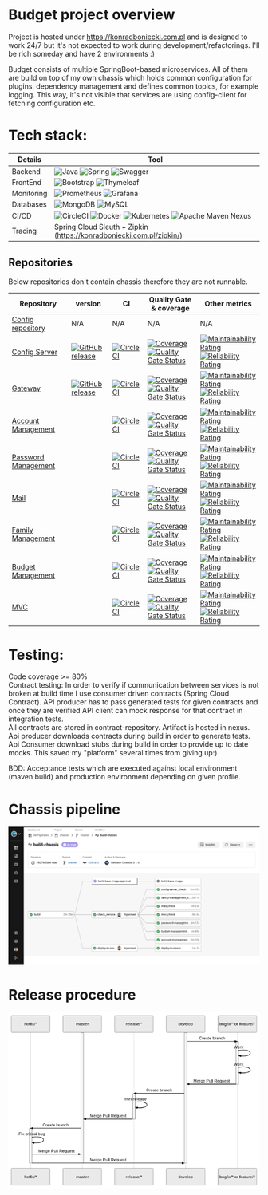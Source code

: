 # Budget project overview <br/>
Project is hosted under https://konradboniecki.com.pl and is designed to work 24/7 but it's not expected to work during development/refactorings. I'll be rich someday and have 2 environments :)

Budget consists of multiple SpringBoot-based microservices. All of them are build on top of my own chassis which holds common configuration for plugins, dependency management and defines common topics, for example logging. This way, it's not visible that services are using config-client for fetching configuration etc.

# Tech stack:<br/>
Details | Tool |
---|---|
Backend | ![Java](https://img.shields.io/badge/java-%23ED8B00.svg?style=for-the-badge&logo=java&logoColor=white) ![Spring](https://img.shields.io/badge/spring-%236DB33F.svg?style=for-the-badge&logo=spring&logoColor=white) ![Swagger](https://img.shields.io/badge/-Swagger-%23Clojure?style=for-the-badge&logo=swagger&logoColor=white) |
FrontEnd | ![Bootstrap](https://img.shields.io/badge/bootstrap-%23563D7C.svg?style=for-the-badge&logo=bootstrap&logoColor=white) ![Thymeleaf](https://img.shields.io/badge/Thymeleaf-%23005C0F.svg?style=for-the-badge&logo=Thymeleaf&logoColor=white) |
Monitoring | ![Prometheus](https://img.shields.io/badge/Prometheus-E6522C?style=for-the-badge&logo=Prometheus&logoColor=white) ![Grafana](https://img.shields.io/badge/grafana-%23F46800.svg?style=for-the-badge&logo=grafana&logoColor=white) |
Databases | ![MongoDB](https://img.shields.io/badge/MongoDB-%234ea94b.svg?style=for-the-badge&logo=mongodb&logoColor=white) ![MySQL](https://img.shields.io/badge/mysql-%2300f.svg?style=for-the-badge&logo=mysql&logoColor=white)  |
CI/CD | ![CircleCI](https://img.shields.io/badge/circle%20ci-%23161616.svg?style=for-the-badge&logo=circleci&logoColor=white) ![Docker](https://img.shields.io/badge/docker-%230db7ed.svg?style=for-the-badge&logo=docker&logoColor=white) ![Kubernetes](https://img.shields.io/badge/kubernetes-%23326ce5.svg?style=for-the-badge&logo=kubernetes&logoColor=white)  ![Apache Maven](https://img.shields.io/badge/Apache%20Maven-C71A36?style=for-the-badge&logo=Apache%20Maven&logoColor=white) Nexus |                                  |
Tracing | Spring Cloud Sleuth + Zipkin (https://konradboniecki.com.pl/zipkin/) |

## Repositories
Below repositories don't contain chassis therefore they are not runnable.

Repository | version | CI | Quality Gate & coverage | Other metrics |
---|---|---|---|---|
[Config repository](https://github.com/MilczekT1/config-git) | N/A | N/A | N/A | N/A |
[Config Server](https://github.com/MilczekT1/config-server) | [![GitHub release](https://img.shields.io/github/release/MilczekT1/config-server-service.svg)](https://GitHub.com/MilczekT1/config-server-service/tags/) | [![CircleCI](https://circleci.com/gh/MilczekT1/mail/tree/master.svg?style=shield)](https://circleci.com/gh/MilczekT1/config-server/tree/master) | [![Coverage](https://sonarcloud.io/api/project_badges/measure?project=MilczekT1_config-server&metric=coverage)](https://sonarcloud.io/summary/new_code?id=MilczekT1_config-server) </br> [![Quality Gate Status](https://sonarcloud.io/api/project_badges/measure?project=MilczekT1_config-server&metric=alert_status)](https://sonarcloud.io/summary/new_code?id=MilczekT1_config-server) | [![Maintainability Rating](https://sonarcloud.io/api/project_badges/measure?project=MilczekT1_config-server&metric=sqale_rating)](https://sonarcloud.io/summary/new_code?id=MilczekT1_config-server) </br> [![Reliability Rating](https://sonarcloud.io/api/project_badges/measure?project=MilczekT1_config-server&metric=reliability_rating)](https://sonarcloud.io/summary/new_code?id=MilczekT1_config-server) |
[Gateway](https://github.com/MilczekT1/gateway) | [![GitHub release](https://img.shields.io/github/release/MilczekT1/gateway.svg)](https://GitHub.com/MilczekT1/gateway/tags/) |[![CircleCI](https://circleci.com/gh/MilczekT1/mail/tree/master.svg?style=shield)](https://circleci.com/gh/MilczekT1/gateway/tree/master) | [![Coverage](https://sonarcloud.io/api/project_badges/measure?project=MilczekT1_gateway&metric=coverage)](https://sonarcloud.io/summary/new_code?id=MilczekT1_gateway) </br> [![Quality Gate Status](https://sonarcloud.io/api/project_badges/measure?project=MilczekT1_gateway&metric=alert_status)](https://sonarcloud.io/summary/new_code?id=MilczekT1_gateway) | [![Maintainability Rating](https://sonarcloud.io/api/project_badges/measure?project=MilczekT1_gateway&metric=sqale_rating)](https://sonarcloud.io/summary/new_code?id=MilczekT1_gateway) </br> [![Reliability Rating](https://sonarcloud.io/api/project_badges/measure?project=MilczekT1_gateway&metric=reliability_rating)](https://sonarcloud.io/summary/new_code?id=MilczekT1_gateway) |
[Account Management](https://github.com/MilczekT1/account-management) | | [![CircleCI](https://circleci.com/gh/MilczekT1/mail/tree/master.svg?style=shield)](https://circleci.com/gh/MilczekT1/account-management/tree/master) | [![Coverage](https://sonarcloud.io/api/project_badges/measure?project=MilczekT1_account-management&metric=coverage)](https://sonarcloud.io/summary/new_code?id=MilczekT1_account-management) </br> [![Quality Gate Status](https://sonarcloud.io/api/project_badges/measure?project=MilczekT1_account-management&metric=alert_status)](https://sonarcloud.io/summary/new_code?id=MilczekT1_account-management) | [![Maintainability Rating](https://sonarcloud.io/api/project_badges/measure?project=MilczekT1_account-management&metric=sqale_rating)](https://sonarcloud.io/summary/new_code?id=MilczekT1_account-management) </br> [![Reliability Rating](https://sonarcloud.io/api/project_badges/measure?project=MilczekT1_account-management&metric=reliability_rating)](https://sonarcloud.io/summary/new_code?id=MilczekT1_account-management) |
[Password Management](https://github.com/MilczekT1/password-management) | | [![CircleCI](https://circleci.com/gh/MilczekT1/mail/tree/master.svg?style=shield)](https://circleci.com/gh/MilczekT1/password-management/tree/master) | [![Coverage](https://sonarcloud.io/api/project_badges/measure?project=MilczekT1_password-management&metric=coverage)](https://sonarcloud.io/summary/new_code?id=MilczekT1_password-management) </br> [![Quality Gate Status](https://sonarcloud.io/api/project_badges/measure?project=MilczekT1_password-management&metric=alert_status)](https://sonarcloud.io/summary/new_code?id=MilczekT1_password-management) | [![Maintainability Rating](https://sonarcloud.io/api/project_badges/measure?project=MilczekT1_password-management&metric=sqale_rating)](https://sonarcloud.io/summary/new_code?id=MilczekT1_password-management) </br> [![Reliability Rating](https://sonarcloud.io/api/project_badges/measure?project=MilczekT1_password-management&metric=reliability_rating)](https://sonarcloud.io/summary/new_code?id=MilczekT1_password-management) |
[Mail](https://github.com/MilczekT1/mail-sender) | | [![CircleCI](https://circleci.com/gh/MilczekT1/mail/tree/master.svg?style=shield)](https://circleci.com/gh/MilczekT1/mail/tree/master) | [![Coverage](https://sonarcloud.io/api/project_badges/measure?project=MilczekT1_mail&metric=coverage)](https://sonarcloud.io/summary/new_code?id=MilczekT1_mail) </br> [![Quality Gate Status](https://sonarcloud.io/api/project_badges/measure?project=MilczekT1_mail&metric=alert_status)](https://sonarcloud.io/summary/new_code?id=MilczekT1_mail) | [![Maintainability Rating](https://sonarcloud.io/api/project_badges/measure?project=MilczekT1_mail&metric=sqale_rating)](https://sonarcloud.io/summary/new_code?id=MilczekT1_mail) </br> [![Reliability Rating](https://sonarcloud.io/api/project_badges/measure?project=MilczekT1_mail&metric=reliability_rating)](https://sonarcloud.io/summary/new_code?id=MilczekT1_mail) |
[Family Management](https://github.com/MilczekT1/family-management) | | [![CircleCI](https://circleci.com/gh/MilczekT1/mail/tree/master.svg?style=shield)](https://circleci.com/gh/MilczekT1/family-management/tree/master) | [![Coverage](https://sonarcloud.io/api/project_badges/measure?project=MilczekT1_family-management&metric=coverage)](https://sonarcloud.io/summary/new_code?id=MilczekT1_family-management) </br> [![Quality Gate Status](https://sonarcloud.io/api/project_badges/measure?project=MilczekT1_family-management&metric=alert_status)](https://sonarcloud.io/summary/new_code?id=MilczekT1_family-management) | [![Maintainability Rating](https://sonarcloud.io/api/project_badges/measure?project=MilczekT1_family-management&metric=sqale_rating)](https://sonarcloud.io/summary/new_code?id=MilczekT1_family-management) </br> [![Reliability Rating](https://sonarcloud.io/api/project_badges/measure?project=MilczekT1_family-management&metric=reliability_rating)](https://sonarcloud.io/summary/new_code?id=MilczekT1_family-management) |
[Budget Management](https://github.com/MilczekT1/budget-management) | | [![CircleCI](https://circleci.com/gh/MilczekT1/mail/tree/master.svg?style=shield)](https://circleci.com/gh/MilczekT1/budget-management/tree/master) | [![Coverage](https://sonarcloud.io/api/project_badges/measure?project=MilczekT1_budget-management&metric=coverage)](https://sonarcloud.io/summary/new_code?id=MilczekT1_budget-management) </br> [![Quality Gate Status](https://sonarcloud.io/api/project_badges/measure?project=MilczekT1_budget-management&metric=alert_status)](https://sonarcloud.io/summary/new_code?id=MilczekT1_budget-management) | [![Maintainability Rating](https://sonarcloud.io/api/project_badges/measure?project=MilczekT1_budget-management&metric=sqale_rating)](https://sonarcloud.io/summary/new_code?id=MilczekT1_budget-management) </br> [![Reliability Rating](https://sonarcloud.io/api/project_badges/measure?project=MilczekT1_budget-management&metric=reliability_rating)](https://sonarcloud.io/summary/new_code?id=MilczekT1_budget-management) |
[MVC](https://github.com/MilczekT1/mvc) | | [![CircleCI](https://circleci.com/gh/MilczekT1/mail/tree/master.svg?style=shield)](https://circleci.com/gh/MilczekT1/mvc/tree/master) | [![Coverage](https://sonarcloud.io/api/project_badges/measure?project=MilczekT1_mvc&metric=coverage)](https://sonarcloud.io/summary/new_code?id=MilczekT1_mvc) </br> [![Quality Gate Status](https://sonarcloud.io/api/project_badges/measure?project=MilczekT1_mvc&metric=alert_status)](https://sonarcloud.io/summary/new_code?id=MilczekT1_mvc) | [![Maintainability Rating](https://sonarcloud.io/api/project_badges/measure?project=MilczekT1_mvc&metric=sqale_rating)](https://sonarcloud.io/summary/new_code?id=MilczekT1_mvc) </br> [![Reliability Rating](https://sonarcloud.io/api/project_badges/measure?project=MilczekT1_mvc&metric=reliability_rating)](https://sonarcloud.io/summary/new_code?id=MilczekT1_mvc) |

# Testing:<br/>
Code coverage >= 80% <br/>
Contract testing: In order to verify if communication between services is not broken at build time I use consumer driven contracts (Spring Cloud Contract). API producer has to pass generated tests for given contracts and once they are verified API client can mock response for that contract in integration tests. </br>All contracts are stored in contract-repository. Artifact is hosted in nexus. Api producer downloads contracts during build  in order to generate tests. Api Consumer download stubs during build in order to provide up to date mocks. This saved my "platform" several times from giving up:)

BDD: Acceptance tests which are executed against local environment (maven build) and production environment depending on given profile.


# Chassis pipeline
![plot](./img/circleci-chassis.png)
# Release procedure
![plot](./img/release-procedure.png)

